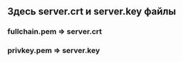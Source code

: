 ## Здесь server.crt и server.key файлы
### fullchain.pem => server.crt
### privkey.pem => server.key